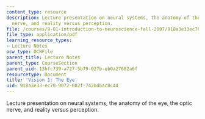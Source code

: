 ```yaml
---
content_type: resource
description: Lecture presentation on neural systems, the anatomy of the eye, the optic
  nerve, and reality versus perception.
file: /courses/9-01-introduction-to-neuroscience-fall-2007/918a3e33ec709072082f742bdbac8c44_09_vision1.pdf
file_type: application/pdf
learning_resource_types:
- Lecture Notes
ocw_type: OCWFile
parent_title: Lecture Notes
parent_type: CourseSection
parent_uid: 13bfc739-a727-5b79-027b-eb0a27682a6f
resourcetype: Document
title: 'Vision 1: The Eye'
uid: 918a3e33-ec70-9072-082f-742bdbac8c44
---
```

Lecture presentation on neural systems, the anatomy of the eye, the optic nerve, and reality versus perception.

